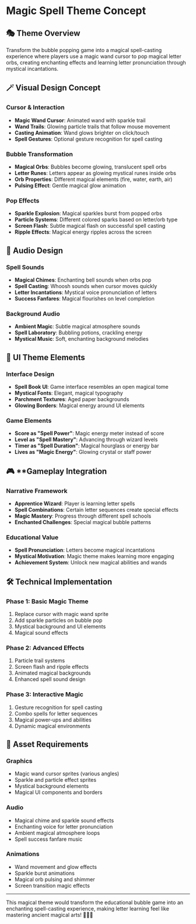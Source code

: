 # Magic Spell Theme Concept

## 🎭 **Theme Overview**
Transform the bubble popping game into a magical spell-casting experience where players use a magic wand cursor to pop magical letter orbs, creating enchanting effects and learning letter pronunciation through mystical incantations.

## 🪄 **Visual Design Concept**

### Cursor & Interaction
- **Magic Wand Cursor**: Animated wand with sparkle trail
- **Wand Trails**: Glowing particle trails that follow mouse movement
- **Casting Animation**: Wand glows brighter on click/touch
- **Spell Gestures**: Optional gesture recognition for spell casting

### Bubble Transformation
- **Magical Orbs**: Bubbles become glowing, translucent spell orbs
- **Letter Runes**: Letters appear as glowing mystical runes inside orbs
- **Orb Properties**: Different magical elements (fire, water, earth, air)
- **Pulsing Effect**: Gentle magical glow animation

### Pop Effects
- **Sparkle Explosion**: Magical sparkles burst from popped orbs
- **Particle Systems**: Different colored sparks based on letter/orb type
- **Screen Flash**: Subtle magical flash on successful spell casting
- **Ripple Effects**: Magical energy ripples across the screen

## 🎵 **Audio Design**

### Spell Sounds
- **Magical Chimes**: Enchanting bell sounds when orbs pop
- **Spell Casting**: Whoosh sounds when cursor moves quickly
- **Letter Incantations**: Mystical voice pronunciation of letters
- **Success Fanfares**: Magical flourishes on level completion

### Background Audio
- **Ambient Magic**: Subtle magical atmosphere sounds
- **Spell Laboratory**: Bubbling potions, crackling energy
- **Mystical Music**: Soft, enchanting background melodies

## 🌟 **UI Theme Elements**

### Interface Design
- **Spell Book UI**: Game interface resembles an open magical tome
- **Mystical Fonts**: Elegant, magical typography
- **Parchment Textures**: Aged paper backgrounds
- **Glowing Borders**: Magical energy around UI elements

### Game Elements
- **Score as "Spell Power"**: Magic energy meter instead of score
- **Level as "Spell Mastery"**: Advancing through wizard levels
- **Timer as "Spell Duration"**: Magical hourglass or energy bar
- **Lives as "Magic Energy"**: Glowing crystal or staff power

## 🎮 **Gameplay Integration

### Narrative Framework
- **Apprentice Wizard**: Player is learning letter spells
- **Spell Combinations**: Certain letter sequences create special effects
- **Magic Mastery**: Progress through different spell schools
- **Enchanted Challenges**: Special magical bubble patterns

### Educational Value
- **Spell Pronunciation**: Letters become magical incantations
- **Mystical Motivation**: Magic theme makes learning more engaging
- **Achievement System**: Unlock new magical abilities and wands

## 🛠 **Technical Implementation**

### Phase 1: Basic Magic Theme
1. Replace cursor with magic wand sprite
2. Add sparkle particles on bubble pop
3. Mystical background and UI elements
4. Magical sound effects

### Phase 2: Advanced Effects
1. Particle trail systems
2. Screen flash and ripple effects
3. Animated magical backgrounds
4. Enhanced spell sound design

### Phase 3: Interactive Magic
1. Gesture recognition for spell casting
2. Combo spells for letter sequences
3. Magical power-ups and abilities
4. Dynamic magical environments

## 🎨 **Asset Requirements**

### Graphics
- Magic wand cursor sprites (various angles)
- Sparkle and particle effect sprites
- Mystical background elements
- Magical UI components and borders

### Audio
- Magical chime and sparkle sound effects
- Enchanting voice for letter pronunciation
- Ambient magical atmosphere loops
- Spell success fanfare music

### Animations
- Wand movement and glow effects
- Sparkle burst animations
- Magical orb pulsing and shimmer
- Screen transition magic effects

---

This magical theme would transform the educational bubble game into an enchanting spell-casting experience, making letter learning feel like mastering ancient magical arts! 🧙‍♂️✨